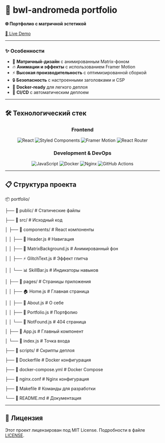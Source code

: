 # 🔰 bwl-andromeda portfolio

**🌐 Портфолио с матричной эстетикой**

[🚀 Live Demo](https://your-domain.com)

---

### ✨ Особенности

- 🎨 **Матричный-дизайн** с анимированным Matrix-фоном
- 🔥 **Анимации и эффекты** с использованием Framer Motion
- ⚡ **Высокая производительность** с оптимизированной сборкой
- 🔒 **Безопасность** с настроенными заголовками и CSP
- 🐳 **Docker-ready** для легкого деплоя
- 🚀 **CI/CD** с автоматическим деплоем

---

## 🛠️ Технологический стек

<div align="center">

### Frontend
![React](https://img.shields.io/badge/React-20232A?style=for-the-badge&logo=react&logoColor=61DAFB)
![Styled Components](https://img.shields.io/badge/styled--components-DB7093?style=for-the-badge&logo=styled-components&logoColor=white)
![Framer Motion](https://img.shields.io/badge/Framer%20Motion-0055FF?style=for-the-badge&logo=framer&logoColor=white)
![React Router](https://img.shields.io/badge/React%20Router-CA4245?style=for-the-badge&logo=react-router&logoColor=white)

### Development & DevOps
![JavaScript](https://img.shields.io/badge/JavaScript-007ACC?style=for-the-badge&logo=javaScript&logoColor=white)
![Docker](https://img.shields.io/badge/Docker-2496ED?style=for-the-badge&logo=docker&logoColor=white)
![Nginx](https://img.shields.io/badge/Nginx-009639?style=for-the-badge&logo=nginx&logoColor=white)
![GitHub Actions](https://img.shields.io/badge/GitHub%20Actions-2088FF?style=for-the-badge&logo=github-actions&logoColor=white)

</div>

---

## 📋 Структура проекта
📦 portfolio/

├── 📁 public/ # Статические файлы

├── 📁 src/ # Исходный код

│ ├── 📁 components/ # React компоненты

│ │ ├── 🧩 Header.js # Навигация

│ │ ├── 🌌 MatrixBackground.js # Анимированный фон

│ │ ├── ⚡ GlitchText.js # Эффект глитча

│ │ └── 📊 SkillBar.js # Индикаторы навыков

│ ├── 📁 pages/ # Страницы приложения

│ │ ├── 🏠 Home.js # Главная страница

│ │ ├── 👤 About.js # О себе

│ │ ├── 💼 Portfolio.js # Портфолио

│ │ └── 🚫 NotFound.js # 404 страница

│ ├── 🎨 App.js # Главный компонент

│ └── 🚀 index.js # Точка входа

├── 📁 scripts/ # Скрипты деплоя

├── 🐳 Dockerfile # Docker конфигурация

├── 🔧 docker-compose.yml # Docker Compose

├── 📝 nginx.conf # Nginx конфигурация

├── 🚀 Makefile # Команды для разработки

└── 📖 README.md # Документация

---

## 📄 Лицензия

Этот проект лицензирован под MIT License. Подробности в файле [LICENSE](LICENSE).
